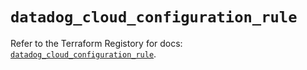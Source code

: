 # `datadog_cloud_configuration_rule`

Refer to the Terraform Registory for docs: [`datadog_cloud_configuration_rule`](https://registry.terraform.io/providers/datadog/datadog/3.31.0/docs/resources/cloud_configuration_rule).
